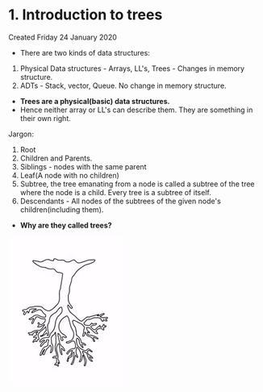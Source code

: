 # 1. Introduction to trees
Created Friday 24 January 2020



* There are two kinds of data structures:


1. Physical Data structures - Arrays, LL's, Trees - Changes in memory structure.
2. ADTs - Stack, vector, Queue. No change in memory structure.



* **Trees are a physical(basic) data structures.**
* Hence neither array or LL's can describe them. They are something in their own right.


Jargon:

1. Root 
2. Children and Parents.
3. Siblings - nodes with the same parent
4. Leaf(A node with no children)
5. Subtree, the tree emanating from a node is called a subtree of the tree where the node is a child. Every tree is a subtree of itself.
6. Descendants - All nodes of the subtrees of the given node's children(including them).



* **Why are they called trees?**

![](./1._Introduction_to_trees/Selection_024.png)

